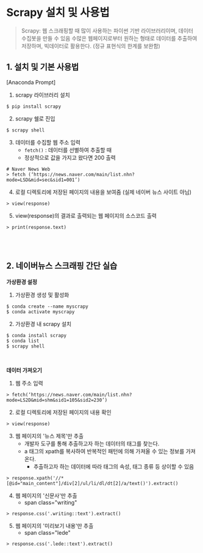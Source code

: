 # Scrapy 설치 및 사용법

> Scrapy: 웹 스크래핑할 때 많이 사용하는 파이썬 기반 라이브러리이며, 데이터 수집봇을 만들 수 있음
> 수많은 웹페이지로부터 원하는 형태로 데이터를 추출하여 저장하며, 빅데이터로 활용한다. 
> (정규 표현식의 한계를 보완함)

## 1. 설치 및 기본 사용법

[Anaconda Prompt]

1. scrapy 라이브러리 설치

```
$ pip install scrapy
```

2. scrapy 쉘로 진입

```
$ scrapy shell
```

3. 데이터를 수집할 웹 주소 입력
   - `fetch()` : 데이터를 선별하여 추출할 때
   - 정상적으로 값을 가지고 왔다면 200 출력

```
# Naver News Web
> fetch (‘https://news.naver.com/main/list.nhn?mode=LSD&mid=sec&sid1=001’)
```


4. 로컬 디렉토리에 저장된 페이지의 내용을 보여줌 (실제 네이버 뉴스 사이트 아님)

```
> view(response)
```

5. view(response)의 결과로 출력되는 웹 페이지의 소스코드 출력

```
> print(response.text)
```

<br/><br/>

## 2. 네이버뉴스 스크래핑 간단 실습

**가상환경 설정**

1. 가상환경 생성 및 활성화

```
$ conda create --name myscrapy
$ conda activate myscrapy
```

2. 가상환경 내 scrapy 설치

```
$ conda install scrapy
$ conda list 
$ scrapy shell
```

<br/>

**데이터 가져오기**

1. 웹 주소 입력

```
> fetch(‘https://news.naver.com/main/list.nhn?mode=LS2D&mid=shm&sid1=105&sid2=230’) 
```

2. 로컬 디렉토리에 저장된 페이지의 내용 확인

```
> view(response)
```

3. 웹 페이지의 '뉴스 제목'만 추출
   - 개발자 도구를 통해 추출하고자 하는 데이터의 태그를 찾는다.
   - a 태그의 xpath를 복사하여 반복적인 패턴에 의해 가져올 수 있는 정보를 가져온다. 
     - 추출하고자 하는 데이터에 따라 태그의 속성, 태그 종류 등 상이할 수 있음

```
> response.xpath('//*[@id="main_content"]/div[2]/ul/li/dl/dt[2]/a/text()').extract()
```

4. 웹 페이지의 '신문사'만 추출
   - span class="writing"

```
> response.css('.writing::text').extract()
```

5. 웹 페이지의 '미리보기 내용'만 추출
   - span class="lede"

```
> response.css('.lede::text').extract()
```





